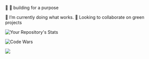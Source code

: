 👋 
 👀 building for a purpose
 
 🌱 I’m currently doing what works.
  :leaves: Looking to collaborate on green projects 
  
 
  




 
![Your Repository's Stats](https://github-readme-stats.vercel.app/api?username=couchmeka&show_icons=true)

![Code Wars](https://www.codewars.com/users/couchmeka/badges/large)

![](https://komarev.com/ghpvc/?username=couchmeka&color=green)

